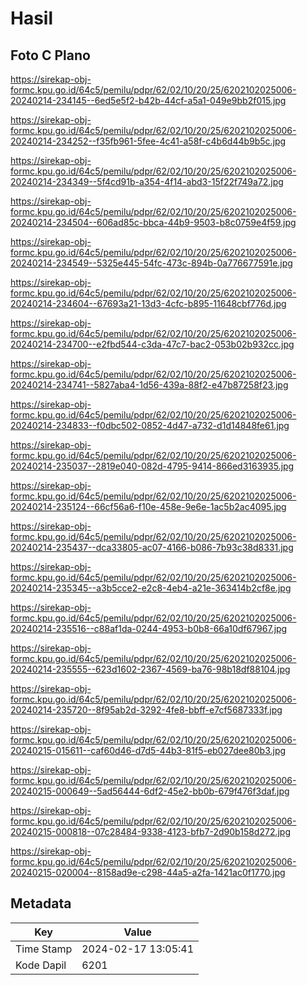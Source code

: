 # Hasil

## Foto C Plano

https://sirekap-obj-formc.kpu.go.id/64c5/pemilu/pdpr/62/02/10/20/25/6202102025006-20240214-234145--6ed5e5f2-b42b-44cf-a5a1-049e9bb2f015.jpg

https://sirekap-obj-formc.kpu.go.id/64c5/pemilu/pdpr/62/02/10/20/25/6202102025006-20240214-234252--f35fb961-5fee-4c41-a58f-c4b6d44b9b5c.jpg

https://sirekap-obj-formc.kpu.go.id/64c5/pemilu/pdpr/62/02/10/20/25/6202102025006-20240214-234349--5f4cd91b-a354-4f14-abd3-15f22f749a72.jpg

https://sirekap-obj-formc.kpu.go.id/64c5/pemilu/pdpr/62/02/10/20/25/6202102025006-20240214-234504--606ad85c-bbca-44b9-9503-b8c0759e4f59.jpg

https://sirekap-obj-formc.kpu.go.id/64c5/pemilu/pdpr/62/02/10/20/25/6202102025006-20240214-234549--5325e445-54fc-473c-894b-0a776677591e.jpg

https://sirekap-obj-formc.kpu.go.id/64c5/pemilu/pdpr/62/02/10/20/25/6202102025006-20240214-234604--67693a21-13d3-4cfc-b895-11648cbf776d.jpg

https://sirekap-obj-formc.kpu.go.id/64c5/pemilu/pdpr/62/02/10/20/25/6202102025006-20240214-234700--e2fbd544-c3da-47c7-bac2-053b02b932cc.jpg

https://sirekap-obj-formc.kpu.go.id/64c5/pemilu/pdpr/62/02/10/20/25/6202102025006-20240214-234741--5827aba4-1d56-439a-88f2-e47b87258f23.jpg

https://sirekap-obj-formc.kpu.go.id/64c5/pemilu/pdpr/62/02/10/20/25/6202102025006-20240214-234833--f0dbc502-0852-4d47-a732-d1d14848fe61.jpg

https://sirekap-obj-formc.kpu.go.id/64c5/pemilu/pdpr/62/02/10/20/25/6202102025006-20240214-235037--2819e040-082d-4795-9414-866ed3163935.jpg

https://sirekap-obj-formc.kpu.go.id/64c5/pemilu/pdpr/62/02/10/20/25/6202102025006-20240214-235124--66cf56a6-f10e-458e-9e6e-1ac5b2ac4095.jpg

https://sirekap-obj-formc.kpu.go.id/64c5/pemilu/pdpr/62/02/10/20/25/6202102025006-20240214-235437--dca33805-ac07-4166-b086-7b93c38d8331.jpg

https://sirekap-obj-formc.kpu.go.id/64c5/pemilu/pdpr/62/02/10/20/25/6202102025006-20240214-235345--a3b5cce2-e2c8-4eb4-a21e-363414b2cf8e.jpg

https://sirekap-obj-formc.kpu.go.id/64c5/pemilu/pdpr/62/02/10/20/25/6202102025006-20240214-235516--c88af1da-0244-4953-b0b8-66a10df67967.jpg

https://sirekap-obj-formc.kpu.go.id/64c5/pemilu/pdpr/62/02/10/20/25/6202102025006-20240214-235555--623d1602-2367-4569-ba76-98b18df88104.jpg

https://sirekap-obj-formc.kpu.go.id/64c5/pemilu/pdpr/62/02/10/20/25/6202102025006-20240214-235720--8f95ab2d-3292-4fe8-bbff-e7cf5687333f.jpg

https://sirekap-obj-formc.kpu.go.id/64c5/pemilu/pdpr/62/02/10/20/25/6202102025006-20240215-015611--caf60d46-d7d5-44b3-81f5-eb027dee80b3.jpg

https://sirekap-obj-formc.kpu.go.id/64c5/pemilu/pdpr/62/02/10/20/25/6202102025006-20240215-000649--5ad56444-6df2-45e2-bb0b-679f476f3daf.jpg

https://sirekap-obj-formc.kpu.go.id/64c5/pemilu/pdpr/62/02/10/20/25/6202102025006-20240215-000818--07c28484-9338-4123-bfb7-2d90b158d272.jpg

https://sirekap-obj-formc.kpu.go.id/64c5/pemilu/pdpr/62/02/10/20/25/6202102025006-20240215-020004--8158ad9e-c298-44a5-a2fa-1421ac0f1770.jpg


## Metadata

| Key        | Value               |
| ---------- | ------------------- |
| Time Stamp | 2024-02-17 13:05:41 |
| Kode Dapil | 6201                |



